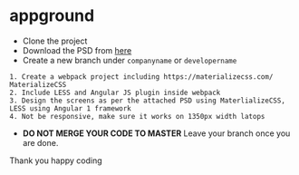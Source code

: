 # appground

- Clone the project
- Download the PSD from [here](https://s3-ap-southeast-2.amazonaws.com/pooltrackr-apk/psd.zip)
- Create a new branch under `companyname` or `developername`

```
1. Create a webpack project including https://materializecss.com/ MaterializeCSS
2. Include LESS and Angular JS plugin inside webpack
3. Design the screens as per the attached PSD using MaterlializeCSS, LESS using Angular 1 framework
4. Not be responsive, make sure it works on 1350px width latops
```
-  **DO NOT MERGE YOUR CODE TO MASTER**  Leave your branch once you are done.

Thank you happy coding

